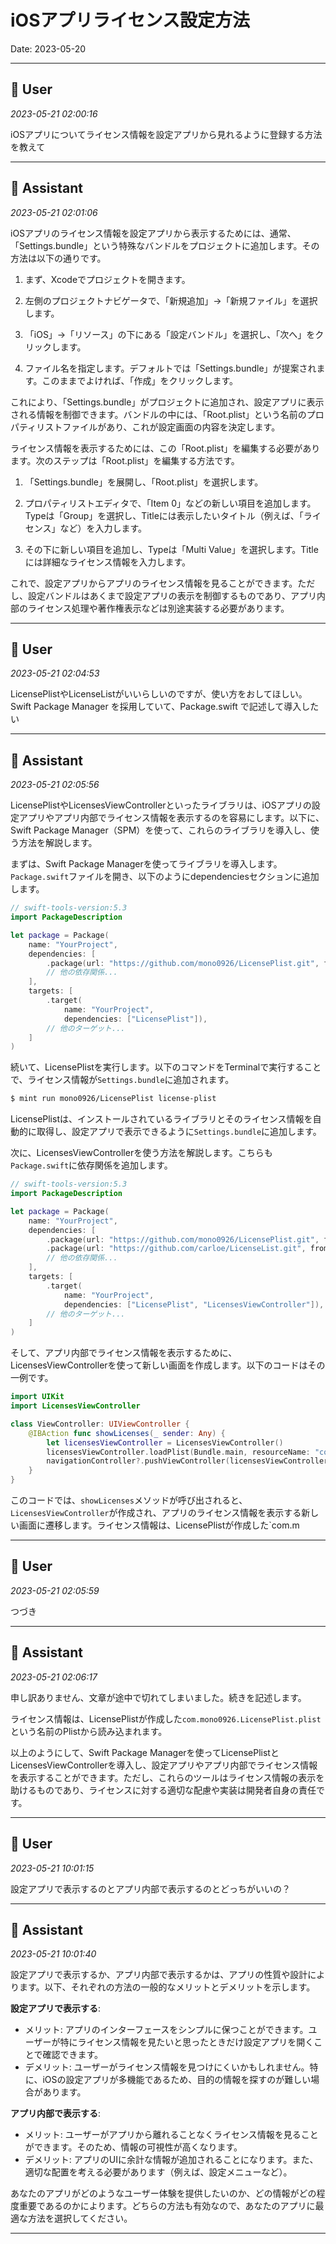 # iOSアプリライセンス設定方法

Date: 2023-05-20

---

## 👤 User
*2023-05-21 02:00:16*

iOSアプリについてライセンス情報を設定アプリから見れるように登録する方法を教えて

---

## 🤖 Assistant
*2023-05-21 02:01:06*

iOSアプリのライセンス情報を設定アプリから表示するためには、通常、「Settings.bundle」という特殊なバンドルをプロジェクトに追加します。その方法は以下の通りです。

1. まず、Xcodeでプロジェクトを開きます。

2. 左側のプロジェクトナビゲータで、「新規追加」-&gt;「新規ファイル」を選択します。

3. 「iOS」-&gt;「リソース」の下にある「設定バンドル」を選択し、「次へ」をクリックします。

4. ファイル名を指定します。デフォルトでは「Settings.bundle」が提案されます。このままでよければ、「作成」をクリックします。

これにより、「Settings.bundle」がプロジェクトに追加され、設定アプリに表示される情報を制御できます。バンドルの中には、「Root.plist」という名前のプロパティリストファイルがあり、これが設定画面の内容を決定します。

ライセンス情報を表示するためには、この「Root.plist」を編集する必要があります。次のステップは「Root.plist」を編集する方法です。

1. 「Settings.bundle」を展開し、「Root.plist」を選択します。

2. プロパティリストエディタで、「Item 0」などの新しい項目を追加します。Typeは「Group」を選択し、Titleには表示したいタイトル（例えば、「ライセンス」など）を入力します。

3. その下に新しい項目を追加し、Typeは「Multi Value」を選択します。Titleには詳細なライセンス情報を入力します。

これで、設定アプリからアプリのライセンス情報を見ることができます。ただし、設定バンドルはあくまで設定アプリの表示を制御するものであり、アプリ内部のライセンス処理や著作権表示などは別途実装する必要があります。

---

## 👤 User
*2023-05-21 02:04:53*

LicensePlistやLicenseListがいいらしいのですが、使い方をおしてほしい。Swift Package Manager を採用していて、Package.swift で記述して導入したい

---

## 🤖 Assistant
*2023-05-21 02:05:56*

LicensePlistやLicensesViewControllerといったライブラリは、iOSアプリの設定アプリやアプリ内部でライセンス情報を表示するのを容易にします。以下に、Swift Package Manager（SPM）を使って、これらのライブラリを導入し、使う方法を解説します。

まずは、Swift Package Managerを使ってライブラリを導入します。`Package.swift`ファイルを開き、以下のようにdependenciesセクションに追加します。

```swift
// swift-tools-version:5.3
import PackageDescription

let package = Package(
    name: "YourProject",
    dependencies: [
        .package(url: "https://github.com/mono0926/LicensePlist.git", from: "3.14.2"),
        // 他の依存関係...
    ],
    targets: [
        .target(
            name: "YourProject",
            dependencies: ["LicensePlist"]),
        // 他のターゲット...
    ]
)
```

続いて、LicensePlistを実行します。以下のコマンドをTerminalで実行することで、ライセンス情報が`Settings.bundle`に追加されます。

```bash
$ mint run mono0926/LicensePlist license-plist
```

LicensePlistは、インストールされているライブラリとそのライセンス情報を自動的に取得し、設定アプリで表示できるように`Settings.bundle`に追加します。

次に、LicensesViewControllerを使う方法を解説します。こちらも`Package.swift`に依存関係を追加します。

```swift
// swift-tools-version:5.3
import PackageDescription

let package = Package(
    name: "YourProject",
    dependencies: [
        .package(url: "https://github.com/mono0926/LicensePlist.git", from: "3.14.2"),
        .package(url: "https://github.com/carloe/LicenseList.git", from: "1.0.0"),
        // 他の依存関係...
    ],
    targets: [
        .target(
            name: "YourProject",
            dependencies: ["LicensePlist", "LicensesViewController"]),
        // 他のターゲット...
    ]
)
```

そして、アプリ内部でライセンス情報を表示するために、LicensesViewControllerを使って新しい画面を作成します。以下のコードはその一例です。

```swift
import UIKit
import LicensesViewController

class ViewController: UIViewController {
    @IBAction func showLicenses(_ sender: Any) {
        let licensesViewController = LicensesViewController()
        licensesViewController.loadPlist(Bundle.main, resourceName: "com.mono0926.LicensePlist")
        navigationController?.pushViewController(licensesViewController, animated: true)
    }
}
```

このコードでは、`showLicenses`メソッドが呼び出されると、`LicensesViewController`が作成され、アプリのライセンス情報を表示する新しい画面に遷移します。ライセンス情報は、LicensePlistが作成した`com.m

---

## 👤 User
*2023-05-21 02:05:59*

つづき

---

## 🤖 Assistant
*2023-05-21 02:06:17*

申し訳ありません、文章が途中で切れてしまいました。続きを記述します。

ライセンス情報は、LicensePlistが作成した`com.mono0926.LicensePlist.plist`という名前のPlistから読み込まれます。

以上のようにして、Swift Package Managerを使ってLicensePlistとLicensesViewControllerを導入し、設定アプリやアプリ内部でライセンス情報を表示することができます。ただし、これらのツールはライセンス情報の表示を助けるものであり、ライセンスに対する適切な配慮や実装は開発者自身の責任です。

---

## 👤 User
*2023-05-21 10:01:15*

設定アプリで表示するのとアプリ内部で表示するのとどっちがいいの？

---

## 🤖 Assistant
*2023-05-21 10:01:40*

設定アプリで表示するか、アプリ内部で表示するかは、アプリの性質や設計によります。以下、それぞれの方法の一般的なメリットとデメリットを示します。

**設定アプリで表示する**:
- メリット: アプリのインターフェースをシンプルに保つことができます。ユーザーが特にライセンス情報を見たいと思ったときだけ設定アプリを開くことで確認できます。
- デメリット: ユーザーがライセンス情報を見つけにくいかもしれません。特に、iOSの設定アプリが多機能であるため、目的の情報を探すのが難しい場合があります。

**アプリ内部で表示する**:
- メリット: ユーザーがアプリから離れることなくライセンス情報を見ることができます。そのため、情報の可視性が高くなります。
- デメリット: アプリのUIに余計な情報が追加されることになります。また、適切な配置を考える必要があります（例えば、設定メニューなど）。

あなたのアプリがどのようなユーザー体験を提供したいのか、どの情報がどの程度重要であるのかによります。どちらの方法も有効なので、あなたのアプリに最適な方法を選択してください。

---
